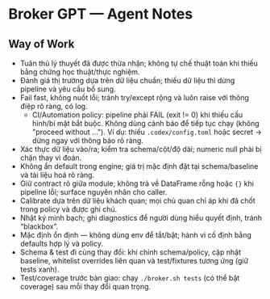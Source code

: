 # Broker GPT — Agent Notes

## Way of Work
- Tuân thủ lý thuyết đã được thừa nhận; không tự chế thuật toán khi thiếu bằng chứng học thuật/thực nghiệm.
- Đánh giá thị trường dựa trên dữ liệu chuẩn; thiếu dữ liệu thì dừng pipeline và yêu cầu bổ sung.
- Fail fast, không nuốt lỗi; tránh try/except rộng và luôn raise với thông điệp rõ ràng, có log.
  - CI/Automation policy: pipeline phải FAIL (exit != 0) khi thiếu cấu hình/bí mật bắt buộc. Không dùng cảnh báo để tiếp tục chạy (không "proceed without ..."). Ví dụ: thiếu `.codex/config.toml` hoặc secret → dừng ngay với thông báo rõ ràng.
- Xác thực dữ liệu vào/ra; kiểm tra schema/cột/độ dài; numeric null phải bị chặn thay vì đoán.
- Không ẩn default trong engine; giá trị mặc định đặt tại schema/baseline và tài liệu hoá rõ ràng.
- Giữ contract rõ giữa module; không trả về DataFrame rỗng hoặc `{}` khi pipeline lỗi; surface nguyên nhân cho caller.
- Calibrate dựa trên dữ liệu khách quan; mọi chủ quan chỉ áp khi đã chốt trong policy và được ghi chú.
- Nhật ký minh bạch; ghi diagnostics để người dùng hiểu quyết định, tránh “blackbox”.
- Mặc định ổn định — không dùng env để tắt/bật; hành vi cố định bằng defaults hợp lý và policy.
- Schema & test đi cùng thay đổi: khi chỉnh schema/policy, cập nhật baseline, whitelist overrides liên quan và test/fixtures tương ứng (giữ tests xanh).
- Test/coverage trước bàn giao: chạy `./broker.sh tests` (có thể bật coverage) sau mỗi thay đổi quan trọng.
